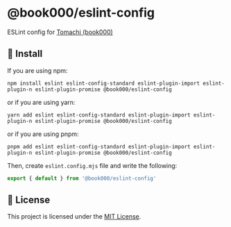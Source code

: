 # @book000/eslint-config

ESLint config for [Tomachi (book000)](https://github.com/book000)

## 🚀 Install

If you are using npm:

```shell
npm install eslint eslint-config-standard eslint-plugin-import eslint-plugin-n eslint-plugin-promise @book000/eslint-config
```

or if you are using yarn:

```shell
yarn add eslint eslint-config-standard eslint-plugin-import eslint-plugin-n eslint-plugin-promise @book000/eslint-config
```

or if you are using pnpm:

```shell
pnpm add eslint eslint-config-standard eslint-plugin-import eslint-plugin-n eslint-plugin-promise @book000/eslint-config
```

Then, create `eslint.config.mjs` file and write the following:

```js
export { default } from '@book000/eslint-config'
```

## 📑 License

This project is licensed under the [MIT License](LICENSE).